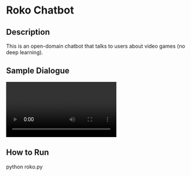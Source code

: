# Roko Chatbot

## Description
This is an open-domain chatbot that talks to users about video games (no deep learning).

## Sample Dialogue
![](./roko/scripts/video_demo/roko_demo.mp4)

## How to Run
python roko.py


